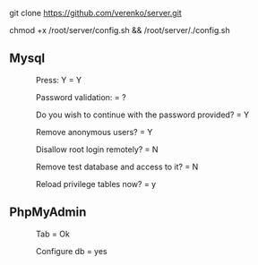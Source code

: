 git clone https://github.com/verenko/server.git

chmod +x /root/server/config.sh && /root/server/./config.sh
<h2>Mysql</h2>
    <ul>
    <ol>Press: Y = Y</ol>
    <ol>Password validation: = ?</ol>
    <ol>Do you wish to continue with the password provided? = Y</ol>
    <ol>Remove anonymous users? = Y</ol>
    <ol>Disallow root login remotely? = N</ol>
    <ol>Remove test database and access to it? = N</ol>
    <ol>Reload privilege tables now? = y</ol>
    </ul>
    <h2>PhpMyAdmin</h2>
     <ul>
    <ol>Tab = Ok</ol>
    <ol>Configure db = yes</ol>
    <ol></ol>
    </ul>